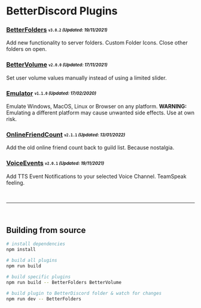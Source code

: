 # BetterDiscord Plugins

### [BetterFolders](/dist/bd/BetterFolders.plugin.js) <sub><sup>`v3.0.2` *(Updated: 19/11/2021)*</sup></sub>
Add new functionality to server folders. Custom Folder Icons. Close other folders on open.

### [BetterVolume](/dist/bd/BetterVolume.plugin.js) <sub><sup>`v2.0.0` *(Updated: 17/11/2021)*</sup></sub>
Set user volume values manually instead of using a limited slider.

### [Emulator](/v1/Emulator.plugin.js) <sub><sup>`v1.1.0` *(Updated: 17/02/2020)*</sup></sub>
Emulate Windows, MacOS, Linux or Browser on any platform.
**WARNING:** Emulating a different platform may cause unwanted side effects. Use at own risk.

### [OnlineFriendCount](/dist/bd/OnlineFriendCount.plugin.js) <sub><sup>`v2.1.1` *(Updated: 13/01/2022)*</sup></sub>
Add the old online friend count back to guild list. Because nostalgia.

### [VoiceEvents](/dist/bd/VoiceEvents.plugin.js) <sub><sup>`v2.0.1` *(Updated: 19/11/2021)*</sup></sub>
Add TTS Event Notifications to your selected Voice Channel. TeamSpeak feeling.

<br>

---

<br>

## Building from source
```sh
# install dependencies
npm install

# build all plugins
npm run build

# build specific plugins
npm run build -- BetterFolders BetterVolume

# build plugin to BetterDiscord folder & watch for changes
npm run dev -- BetterFolders
```
